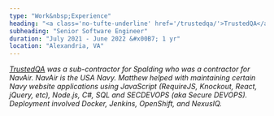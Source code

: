 ```yaml
---
type: "Work&nbsp;Experience"
heading: "<a class='no-tufte-underline' href='/trustedqa/'>TrustedQA</a>"
subheading: "Senior Software Engineer"
duration: "July 2021 - June 2022 &#x00B7; 1 yr"
location: "Alexandria, VA"
---
```


<a class="no-tufte-underline" href="/trustedqa/"><i class="fa fa-info-circle" aria-hidden="true"/></a> <a href="https://trustedqa.com" target="_blank">TrustedQA</a> was a sub-contractor for Spalding who was a contractor for NavAir. NavAir is the USA Navy. Matthew helped with maintaining certain Navy website applications using JavaScript (RequireJS, Knockout, React, jQuery,
etc), Node.js, C#, SQL and SECDEVOPS (aka Secure DEVOPS). Deployment involved Docker, Jenkins, OpenShift, and NexusIQ.
